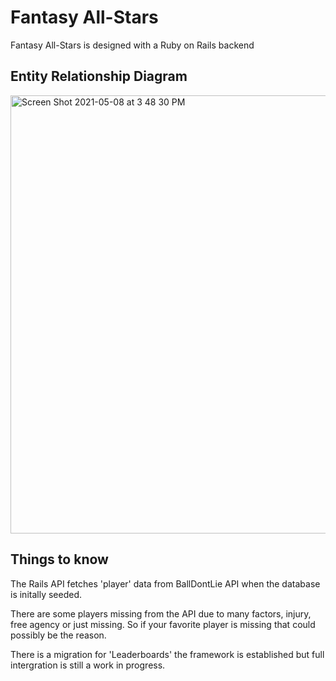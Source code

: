 # Fantasy All-Stars

Fantasy All-Stars is designed with a Ruby on Rails backend

## Entity Relationship Diagram

<img width="701" alt="Screen Shot 2021-05-08 at 3 48 30 PM" src="https://user-images.githubusercontent.com/73686621/117551647-21096e00-b015-11eb-917d-9d42cbffdc3c.png">

## Things to know

The Rails API fetches 'player' data from BallDontLie API when the database is initally seeded.

There are some players missing from the API due to many factors, injury, free agency or just missing. So if your favorite player is missing that could possibly be the reason.

There is a migration for 'Leaderboards' the framework is established but full intergration is still a work in progress.
